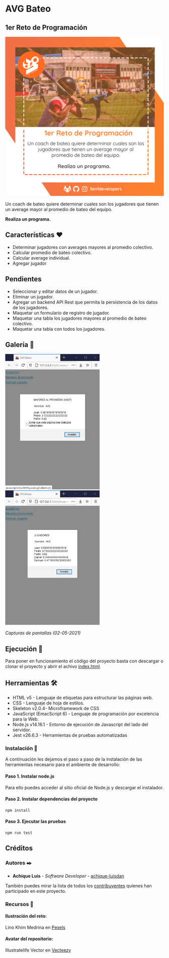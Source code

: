 # AVG Bateo

## 1er Reto de Programación

<img src="./art/RETO-1.png" width="" title="hover text">

Un coach de bateo quiere determinar cuales son los jugadores que tienen un average mayor al promedio de bateo del equipo.

**Realiza un programa.**

## Características ❤️

* Determinar jugadores con averages mayores al promedio colectivo.
* Calcular promedio de bateo colectivo.
* Calcular average individual.
* Agregar jugador

## Pendientes

* Seleccionar y editar datos de un jugador.
* Eliminar un jugador.
* Agregar un backend API Rest que permita la persistencia de los datos de los jugadores.
* Maquetar un formulario de registro de jugador.
* Maquetar una tabla los jugadores mayores al promedio de bateo colectivo.
* Maquetar una tabla con todos los jugadores.

## Galería 📖

<img src="./docs/screenshots/1-MAYORES-AL-PROMEDIO.png" width="300" title="hover text">
<img src="./docs/screenshots/2-JUGADORES.png" width="300" title="hover text">

*Capturas de pantallas (02-05-2021)*

## Ejecución 🚀

Para poner en funcionamiento el código del proyecto basta con descargar o clonar el proyecto y abrir el achivo [index.html](./index.html).

## Herramientas 🛠️

* HTML v5 - Lenguaje de etiquetas para estructurar las páginas web.
* CSS - Lenguaje de hoja de estilos.
* Skeleton v2.0.4- Microframework de CSS
* JavaScript  (EmacScript 6) - Lenguaje de programación por excelencia para la Web.
* Node.js v14.16.1 - Entorno de ejecución de Javascript del lado del servidor.
* Jest v26.6.3 - Herramientas de pruebas automatizadas

### Instalación 🔧

A continuación les dejamos el paso a paso de la instalación de las herramientas necesario para el ambiente de desarrollo:

#### Paso 1. Instalar node.js

Para ello puedes acceder al sitio oficial de Node.js y descargar el instalador.

#### Paso 2. Instalar dependencias del proyecto

```
npm install
```
#### Paso 3. Ejecutar las pruebas

```
npm run test
```

## Créditos

### Autores ✒️

* **Achique Luis** - *Software Developer* - [achique-luisdan](https://gitlab.com/achique-luisdan)

También puedes mirar la lista de todos los [contribuyentes](https://gitlab.com/3en1developers/avg-bateo/contributors) quíenes han participado en este proyecto. 

### Recursos 📄

#### Ilustración del reto: 

Lino Khim Medrina en <a href="https://www.pexels.com/photo/people-playing-baseball-1234953/">Pexels</a>

#### Avatar del repositorio:  
Illustratelife Vector en <a href="https://www.vecteezy.com/free-vector/vector">Vecteezy</a>